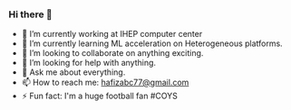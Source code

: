 ### Hi there 👋

- 🔭 I’m currently working at IHEP computer center 
- 🌱 I’m currently learning ML acceleration on Heterogeneous platforms. 
- 👯 I’m looking to collaborate on anything exciting.
- 🤔 I’m looking for help with anything.
- 💬 Ask me about everything.
- 📫 How to reach me: hafizabc77@gmail.com
- ⚡ Fun fact: I'm a huge football fan #COYS

<!--
**hafizabc77/hafizabc77** is a ✨ _special_ ✨ repository because its `README.md` (this file) appears on your GitHub profile.

Here are some ideas to get you started:

- 🔭 I’m currently working on ...
- 🌱 I’m currently learning ...
- 👯 I’m looking to collaborate on ...
- 🤔 I’m looking for help with ...
- 💬 Ask me about ...
- 📫 How to reach me: ...
- 😄 Pronouns: ...
- ⚡ Fun fact: ...
-->
